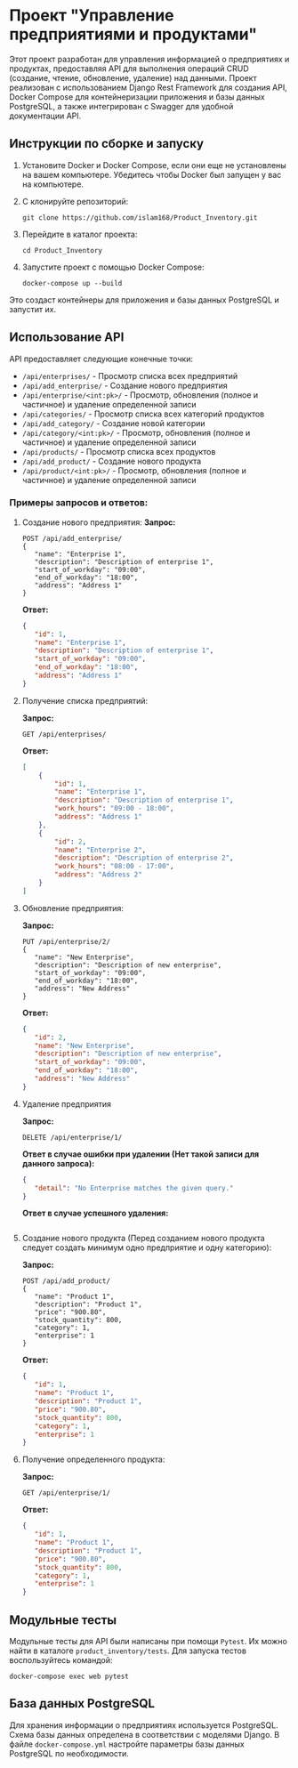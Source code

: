# Проект "Управление предприятиями и продуктами"

Этот проект разработан для управления информацией о предприятиях и продуктах, предоставляя API для выполнения операций CRUD (создание, чтение, обновление, удаление) над данными. Проект реализован с использованием Django Rest Framework для создания API, Docker Compose для контейнеризации приложения и базы данных PostgreSQL, а также интегрирован с Swagger для удобной документации API.

## Инструкции по сборке и запуску

1. Установите Docker и Docker Compose, если они еще не установлены на вашем компьютере. 
Убедитесь чтобы Docker был запущен у вас на компьютере.
2. С клонируйте репозиторий:

    ```
    git clone https://github.com/islam168/Product_Inventory.git
    ```

3. Перейдите в каталог проекта:

    ```
    cd Product_Inventory
    ```

4. Запустите проект с помощью Docker Compose:

    ```
    docker-compose up --build
    ```

Это создаст контейнеры для приложения и базы данных PostgreSQL и запустит их.

## Использование API

API предоставляет следующие конечные точки:

- `/api/enterprises/` - Просмотр списка всех предприятий
- `/api/add_enterprise/` - Создание нового предприятия
- `/api/enterprise/<int:pk>/` - Просмотр, обновления (полное и частичное) и удаление определенной записи
- `/api/categories/` - Просмотр списка всех категорий продуктов
- `/api/add_category/` - Создание новой категории
- `/api/category/<int:pk>/` - Просмотр, обновления (полное и частичное) и удаление определенной записи
- `/api/products/` - Просмотр списка всех продуктов
- `/api/add_product/` - Создание нового продукта
- `/api/product/<int:pk>/` - Просмотр, обновления (полное и частичное) и удаление определенной записи

### Примеры запросов и ответов:
1. Создание нового предприятия:
   **Запрос:**
    ```
    POST /api/add_enterprise/
   {
       "name": "Enterprise 1",
       "description": "Description of enterprise 1",
       "start_of_workday": "09:00",
       "end_of_workday": "18:00",
       "address": "Address 1"
   }
    ```

    **Ответ:**
    ```json
   {
       "id": 1,
       "name": "Enterprise 1",
       "description": "Description of enterprise 1",
       "start_of_workday": "09:00",
       "end_of_workday": "18:00",
       "address": "Address 1"
   }
    ```

2. Получение списка предприятий:

    **Запрос:**
    ```
    GET /api/enterprises/
    ```

    **Ответ:**
    ```json
    [
        {
            "id": 1,
            "name": "Enterprise 1",
            "description": "Description of enterprise 1",
            "work_hours": "09:00 - 18:00",
            "address": "Address 1"
        },
        {
            "id": 2,
            "name": "Enterprise 2",
            "description": "Description of enterprise 2",
            "work_hours": "08:00 - 17:00",
            "address": "Address 2"
        }
    ]
    ```

3. Обновление предприятия:

    **Запрос:**
    ```
    PUT /api/enterprise/2/
   {
       "name": "New Enterprise",
       "description": "Description of new enterprise",
       "start_of_workday": "09:00",
       "end_of_workday": "18:00",
       "address": "New Address"
   }
    ```

    **Ответ:**
    ```json
   {
       "id": 2,
       "name": "New Enterprise",
       "description": "Description of new enterprise",
       "start_of_workday": "09:00",
       "end_of_workday": "18:00",
       "address": "New Address"
   }
    ```

4. Удаление предприятия  

   **Запрос:**
    ```
    DELETE /api/enterprise/1/
    ```

    **Ответ в случае ошибки при удалении (Нет такой записи для данного запроса):**
    ```json
   {
       "detail": "No Enterprise matches the given query."
   }
    ```
   **Ответ в случае успешного удаления:**
    ```
   
    ```

5. Создание нового продукта (Перед созданием нового продукта следует создать минимум одно предприятие и одну категорию):

    **Запрос:**
    ```
    POST /api/add_product/
   {
       "name": "Product 1",
       "description": "Product 1",
       "price": "900.80",
       "stock_quantity": 800,
       "category": 1,
       "enterprise": 1
   }
    ```

    **Ответ:**
    ```json
   {
       "id": 1,
       "name": "Product 1",
       "description": "Product 1",
       "price": "900.80",
       "stock_quantity": 800,
       "category": 1,
       "enterprise": 1
   }
    ```

6. Получение определенного продукта:

   **Запрос:**
    ```
    GET /api/enterprise/1/
    ```

    **Ответ:**
    ```json
   {
       "id": 1,
       "name": "Product 1",
       "description": "Product 1",
       "price": "900.80",
       "stock_quantity": 800,
       "category": 1,
       "enterprise": 1
   }
    ```
   
## Модульные тесты

Модульные тесты для API были написаны при помощи ```Pytest```. Их можно найти в каталоге `product_inventory/tests`. Для запуска тестов воспользуйтесь командой:

```
docker-compose exec web pytest
```

## База данных PostgreSQL

Для хранения информации о предприятиях используется PostgreSQL. 
Схема базы данных определена в соответствии с моделями Django. В файле `docker-compose.yml` настройте параметры базы данных PostgreSQL по необходимости.